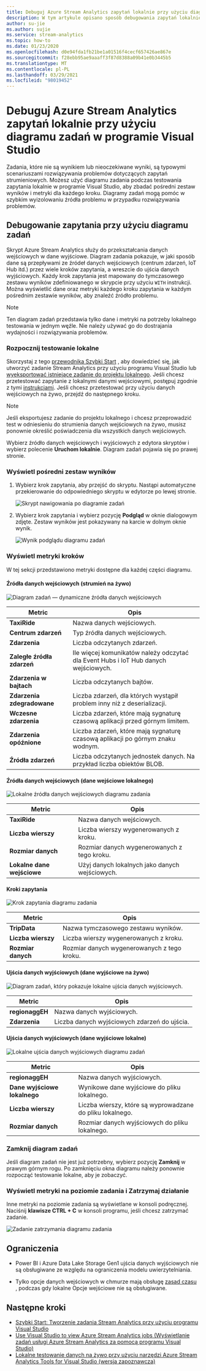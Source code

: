 ```yaml
---
title: Debuguj Azure Stream Analytics zapytań lokalnie przy użyciu diagramu zadań w programie Visual Studio
description: W tym artykule opisano sposób debugowania zapytań lokalnie przy użyciu diagramu zadań w Azure Stream Analytics Narzędzia dla programu Visual Studio.
author: su-jie
ms.author: sujie
ms.service: stream-analytics
ms.topic: how-to
ms.date: 01/23/2020
ms.openlocfilehash: d0e94fda1fb21be1a01516f4cecf657426ae867e
ms.sourcegitcommit: f28ebb95ae9aaaff3f87d8388a09b41e0b3445b5
ms.translationtype: MT
ms.contentlocale: pl-PL
ms.lasthandoff: 03/29/2021
ms.locfileid: "98019452"
---
```

# <a name="debug-azure-stream-analytics-queries-locally-using-job-diagram-in-visual-studio"></a>Debuguj Azure Stream Analytics zapytań lokalnie przy użyciu diagramu zadań w programie Visual Studio

Zadania, które nie są wynikiem lub nieoczekiwane wyniki, są typowymi scenariuszami rozwiązywania problemów dotyczących zapytań strumieniowych. Możesz użyć diagramu zadania podczas testowania zapytania lokalnie w programie Visual Studio, aby zbadać pośredni zestaw wyników i metryki dla każdego kroku. Diagramy zadań mogą pomóc w szybkim wyizolowaniu źródła problemu w przypadku rozwiązywania problemów.

## <a name="debug-a-query-using-job-diagram"></a>Debugowanie zapytania przy użyciu diagramu zadań

Skrypt Azure Stream Analytics służy do przekształcania danych wejściowych w dane wyjściowe. Diagram zadania pokazuje, w jaki sposób dane są przepływami ze źródeł danych wejściowych (centrum zdarzeń, IoT Hub itd.) przez wiele kroków zapytania, a wreszcie do ujścia danych wyjściowych. Każdy krok zapytania jest mapowany do tymczasowego zestawu wyników zdefiniowanego w skrypcie przy użyciu `WITH` instrukcji. Można wyświetlić dane oraz metryki każdego kroku zapytania w każdym pośrednim zestawie wyników, aby znaleźć źródło problemu.

> [!NOTE]
> Ten diagram zadań przedstawia tylko dane i metryki na potrzeby lokalnego testowania w jednym węźle. Nie należy używać go do dostrajania wydajności i rozwiązywania problemów.

### <a name="start-local-testing"></a>Rozpocznij testowanie lokalne

Skorzystaj z tego [przewodnika Szybki Start](stream-analytics-quick-create-vs.md) , aby dowiedzieć się, jak utworzyć zadanie Stream Analytics przy użyciu programu Visual Studio lub [wyeksportować istniejące zadanie do projektu lokalnego](stream-analytics-vs-tools.md#export-jobs-to-a-project). Jeśli chcesz przetestować zapytanie z lokalnymi danymi wejściowymi, postępuj zgodnie z tymi [instrukcjami](stream-analytics-live-data-local-testing.md). Jeśli chcesz przetestować przy użyciu danych wejściowych na żywo, przejdź do następnego kroku.

> [!NOTE]
> Jeśli eksportujesz zadanie do projektu lokalnego i chcesz przeprowadzić test w odniesieniu do strumienia danych wejściowych na żywo, musisz ponownie określić poświadczenia dla wszystkich danych wejściowych.  

Wybierz źródło danych wejściowych i wyjściowych z edytora skryptów i wybierz polecenie **Uruchom lokalnie**. Diagram zadań pojawia się po prawej stronie.

### <a name="view-the-intermediate-result-set"></a>Wyświetl pośredni zestaw wyników  

1. Wybierz krok zapytania, aby przejść do skryptu. Nastąpi automatyczne przekierowanie do odpowiedniego skryptu w edytorze po lewej stronie.

   ![Skrypt nawigowania po diagramie zadań](./media/debug-locally-using-job-diagram/navigate-script.png)

2. Wybierz krok zapytania i wybierz pozycję **Podgląd** w oknie dialogowym zdjęte. Zestaw wyników jest pokazywany na karcie w dolnym oknie wynik.

   ![Wynik podglądu diagramu zadań](./media/debug-locally-using-job-diagram/preview-result.png)

### <a name="view-step-metrics"></a>Wyświetl metryki kroków

W tej sekcji przedstawiono metryki dostępne dla każdej części diagramu.

#### <a name="input-sources-live-stream"></a>Źródła danych wejściowych (strumień na żywo)

![Diagram zadań — dynamiczne źródła danych wejściowych](./media/debug-locally-using-job-diagram/live-input.png)

|Metric|Opis|
|-|-|
|**TaxiRide**| Nazwa danych wejściowych.|
|**Centrum zdarzeń** | Typ źródła danych wejściowych.|
|**Zdarzenia**|Liczba odczytanych zdarzeń.|
|**Zaległe źródła zdarzeń**|Ile więcej komunikatów należy odczytać dla Event Hubs i IoT Hub danych wejściowych.|
|**Zdarzenia w bajtach**|Liczba odczytanych bajtów.|
| **Zdarzenia zdegradowane**|Liczba zdarzeń, dla których wystąpił problem inny niż z deserializacji.|
|**Wczesne zdarzenia**| Liczba zdarzeń, które mają sygnaturę czasową aplikacji przed górnym limitem.|
|**Zdarzenia opóźnione**| Liczba zdarzeń, które mają sygnaturę czasową aplikacji po górnym znaku wodnym.|
|**Źródła zdarzeń**| Liczba odczytanych jednostek danych. Na przykład liczba obiektów BLOB.|

#### <a name="input-sources-local-input"></a>Źródła danych wejściowych (dane wejściowe lokalnego)

![Lokalne źródła danych wejściowych diagramu zadania](./media/debug-locally-using-job-diagram/local-input.png)

|Metric|Opis|
|-|-|
|**TaxiRide**| Nazwa danych wejściowych.|
|**Liczba wierszy**| Liczba wierszy wygenerowanych z kroku.|
|**Rozmiar danych**| Rozmiar danych wygenerowanych z tego kroku.|
|**Lokalne dane wejściowe**| Użyj danych lokalnych jako danych wejściowych.|

#### <a name="query-steps"></a>Kroki zapytania

![Krok zapytania diagramu zadania](./media/debug-locally-using-job-diagram/query-step.png)

|Metric|Opis|
|-|-|
|**TripData**|Nazwa tymczasowego zestawu wyników.|
|**Liczba wierszy**| Liczba wierszy wygenerowanych z kroku.|
|**Rozmiar danych**| Rozmiar danych wygenerowanych z tego kroku.|
  
#### <a name="output-sinks-live-output"></a>Ujścia danych wyjściowych (dane wyjściowe na żywo)

![Diagram zadań, który pokazuje lokalne ujścia danych wyjściowych.](./media/debug-locally-using-job-diagram/live-output.png)

|Metric|Opis|
|-|-|
|**regionaggEH**|Nazwa danych wyjściowych.|
|**Zdarzenia**|Liczba danych wyjściowych zdarzeń do ujścia.|

#### <a name="output-sinks-local-output"></a>Ujścia danych wyjściowych (dane wyjściowe lokalne)

![Lokalne ujścia danych wyjściowych diagramu zadań](./media/debug-locally-using-job-diagram/local-output.png)

|Metric|Opis|
|-|-|
|**regionaggEH**|Nazwa danych wyjściowych.|
|**Dane wyjściowe lokalnego**| Wynikowe dane wyjściowe do pliku lokalnego.|
|**Liczba wierszy**| Liczba wierszy, które są wyprowadzane do pliku lokalnego.|
|**Rozmiar danych**| Rozmiar danych wyjściowych do pliku lokalnego.|

### <a name="close-job-diagram"></a>Zamknij diagram zadań

Jeśli diagram zadań nie jest już potrzebny, wybierz pozycję **Zamknij** w prawym górnym rogu. Po zamknięciu okna diagramu należy ponownie rozpocząć testowanie lokalne, aby je zobaczyć.

### <a name="view-job-level-metrics-and-stop-running"></a>Wyświetl metryki na poziomie zadania i Zatrzymaj działanie

Inne metryki na poziomie zadania są wyświetlane w konsoli podręcznej. Naciśnij **klawisze CTRL + C** w konsoli programu, jeśli chcesz zatrzymać zadanie.

![Zadanie zatrzymania diagramu zadania](./media/debug-locally-using-job-diagram/stop-job.png)

## <a name="limitations"></a>Ograniczenia

* Power BI i Azure Data Lake Storage Gen1 ujścia danych wyjściowych nie są obsługiwane ze względu na ograniczenia modelu uwierzytelniania.

* Tylko opcje danych wejściowych w chmurze mają obsługę [zasad czasu](./stream-analytics-time-handling.md) , podczas gdy lokalne Opcje wejściowe nie są obsługiwane.

## <a name="next-steps"></a>Następne kroki

* [Szybki Start: Tworzenie zadania Stream Analytics przy użyciu programu Visual Studio](stream-analytics-quick-create-vs.md)
* [Use Visual Studio to view Azure Stream Analytics jobs (Wyświetlanie zadań usługi Azure Stream Analytics za pomocą programu Visual Studio)](stream-analytics-vs-tools.md)
* [Lokalne testowanie danych na żywo przy użyciu narzędzi Azure Stream Analytics Tools for Visual Studio (wersja zapoznawcza)](stream-analytics-live-data-local-testing.md)
